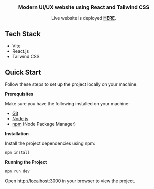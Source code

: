 <div align="center">
  <h3 align="center">Modern UI/UX website using React and Tailwind CSS</h3>
</div>

<div align="center">
     Live website is deployed <a href="https://modern-website-4dso9zz1q-vishnucute05s-projects.vercel.app/" target="_blank"><b>HERE</b></a>.
</div>

## <a name="tech-stack">Tech Stack</a>

- Vite
- React.js
- Tailwind CSS

## <a name="quick-start">Quick Start</a>

Follow these steps to set up the project locally on your machine.

**Prerequisites**

Make sure you have the following installed on your machine:
- [Git](https://git-scm.com/)
- [Node.js](https://nodejs.org/en)
- [npm](https://www.npmjs.com/) (Node Package Manager)


**Installation**

Install the project dependencies using npm:

```bash
npm install
```

**Running the Project**

```bash
npm run dev
```

Open [http://localhost:3000](http://localhost:3000) in your browser to view the project.

<br/>
<br/>







